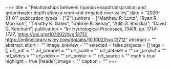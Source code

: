 +++
title = "Relationships between riparian evapotranspiration and groundwater depth along a semi‐arid irrigated river valley"
date = "2020-01-01"
publication_types = ["2"]
authors = ["Matthew R. Lurtz", "Ryan R. Morrison", "Timothy K. Gates", "Gabriel B. Senay", "Aditi S. Bhaskar", "David G. Ketchum"]
publication = "In: Hydrological Processes, (34)8, _pp. 1714-1727_, https://doi.org/10.1002/hyp.13712, https://onlinelibrary.wiley.com/doi/abs/10.1002/hyp.13712"
abstract = ""
abstract_short = ""
image_preview = ""
selected = false
projects = []
tags = []
url_pdf = ""
url_preprint = ""
url_code = ""
url_dataset = ""
url_project = ""
url_slides = ""
url_video = ""
url_poster = ""
url_source = ""
math = true
highlight = true
[header]
image = ""
caption = ""
+++
